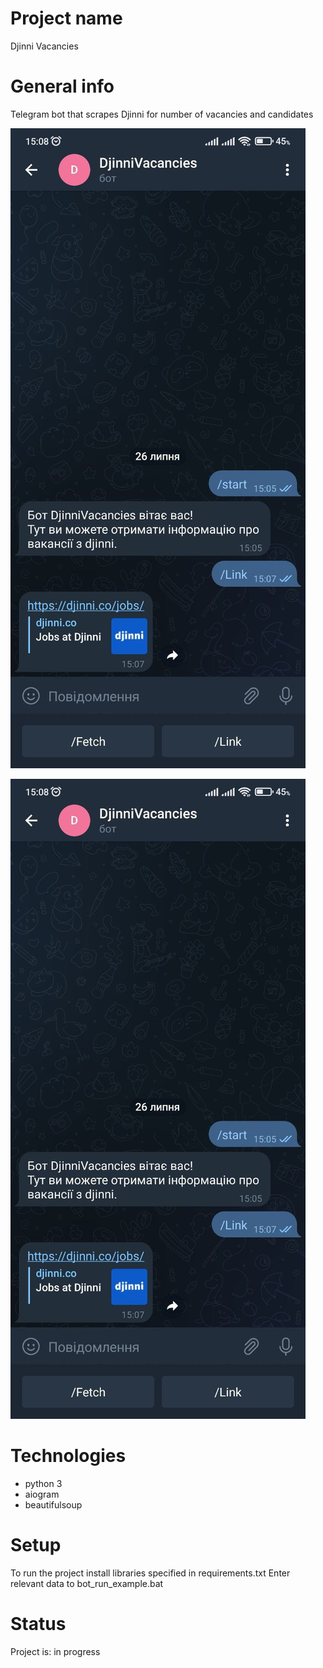 # Project name
Djinni Vacancies

# General info
Telegram bot that scrapes Djinni for number of vacancies and candidates

![](static/screenshots/screen1.jpg)

![](static/screenshots/screen1.jpg)

# Technologies
* python 3
* aiogram
* beautifulsoup

# Setup
To run the project install libraries specified in requirements.txt
Enter relevant data to bot_run_example.bat

# Status
Project is: in progress
